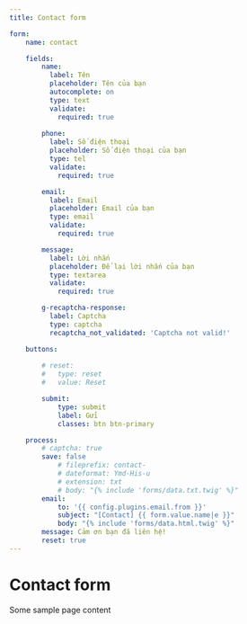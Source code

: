 ```yaml
---
title: Contact form

form:
    name: contact

    fields:
        name:
          label: Tên
          placeholder: Tên của bạn
          autocomplete: on
          type: text
          validate:
            required: true
        
        phone:
          label: Số điện thoại
          placeholder: Số điện thoại của bạn
          type: tel
          validate:
            required: true

        email:
          label: Email
          placeholder: Email của bạn
          type: email
          validate:
            required: true

        message:
          label: Lời nhắn
          placeholder: Để lại lời nhắn của bạn
          type: textarea
          validate:
            required: true

        g-recaptcha-response:
          label: Captcha
          type: captcha
          recaptcha_not_validated: 'Captcha not valid!'

    buttons:
        
        # reset:
        #   type: reset
        #   value: Reset

        submit:
            type: submit
            label: Gửi
            classes: btn btn-primary

    process:
        # captcha: true
        save: false
            # fileprefix: contact-
            # dateformat: Ymd-His-u
            # extension: txt
            # body: "{% include 'forms/data.txt.twig' %}"
        email:
            to: '{{ config.plugins.email.from }}'
            subject: "[Contact] {{ form.value.name|e }}"
            body: "{% include 'forms/data.html.twig' %}"
        message: Cảm ơn bạn đã liên hệ!
        reset: true
---
```


# Contact form

Some sample page content
